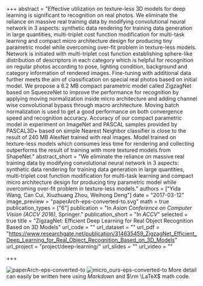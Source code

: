 +++
abstract = "Effective utilization on texture-less 3D models for deep learning is significant to recognition on real photos. We eliminate the reliance on massive real training data by modifying convolutional neural network in 3 aspects: synthetic data rendering for training data generation in large quantities, multi-triplet cost function modification for multi-task learning and compact micro architecture design for producing tiny parametric model while overcoming over-fit problem in texture-less models. Network is initiated with multi-triplet cost function establishing sphere-like distribution of descriptors in each category which is helpful for recognition on regular photos according to pose, lighting condition, background and category information of rendered images. Fine-tuning with additional data further meets the aim of classification on special real photos based on initial model. We propose a 6.2 MB compact parametric model called ZigzagNet based on SqueezeNet to improve the performance for recognition by applying moving normalization inside micro architecture and adding channel wise convolutional bypass through macro architecture. Moving batch normalization is used to get a good performance on both convergence speed and recognition accuracy. Accuracy of our compact parametric model in experiment on ImageNet and PASCAL samples provided by PASCAL3D+ based on simple Nearest Neighbor classifier is close to the result of 240 MB AlexNet trained with real images. Model trained on texture-less models which consumes less time for rendering and collecting outperforms the result of training with more textured models from ShapeNet."
abstract_short = "We eliminate the reliance on massive real training data by modifying convolutional neural network in 3 aspects: synthetic data rendering for training data generation in large quantities, multi-triplet cost function modification for multi-task learning and compact micro architecture design for producing tiny parametric model while overcoming over-fit problem in texture-less models."
authors = ["Yida Wang, Can Cui, Xiuzhuang Zhou, Weihong Deng"]
date = "2017-03-12"
image_preview = "paperArch-eps-converted-to.svg"
math = true
publication_types = ["6"]
publication = "In *Asian Conference on Computer Vision (ACCV 2016)*, Springer."
publication_short = "In *ACCV*"
selected = true 
title = "ZigzagNet: Efficient Deep Learning for Real Object Recognition Based on 3D Models"
url_code = ""
url_dataset = ""
url_pdf = "https://www.researchgate.net/publication/314635459_ZigzagNet_Efficient_Deep_Learning_for_Real_Object_Recognition_Based_on_3D_Models"
url_project = "project/deep-learning/"
url_slides = ""
url_video = ""

+++

![paperArch-eps-converted-to](paperArch-eps-converted-to.svg)
![micro_ours-eps-converted-to](micro_ours-eps-converted-to.svg)
More detail can easily be written here using *Markdown* and $\rm \LaTeX$ math code.
